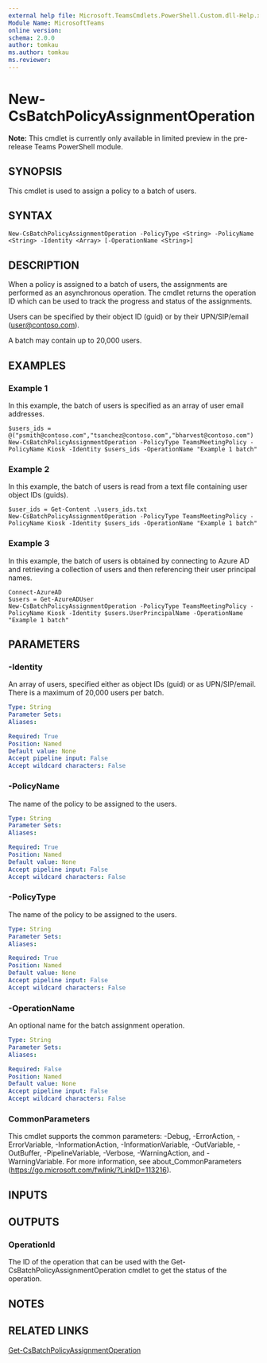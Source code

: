 ```yaml
---
external help file: Microsoft.TeamsCmdlets.PowerShell.Custom.dll-Help.xml
Module Name: MicrosoftTeams
online version:
schema: 2.0.0
author: tomkau
ms.author: tomkau
ms.reviewer:
---
```


# New-CsBatchPolicyAssignmentOperation

**Note:** This cmdlet is currently only available in limited preview in the pre-release Teams PowerShell module.

## SYNOPSIS
This cmdlet is used to assign a policy to a batch of users.

## SYNTAX

```
New-CsBatchPolicyAssignmentOperation -PolicyType <String> -PolicyName <String> -Identity <Array> [-OperationName <String>]
```

## DESCRIPTION
When a policy is assigned to a batch of users, the assignments are performed as an asynchronous operation.  The cmdlet returns the operation ID which can be used to track the progress and status of the assignments.

Users can be specified by their object ID (guid) or by their UPN/SIP/email (user@contoso.com).

A batch may contain up to 20,000 users.

## EXAMPLES

### Example 1
In this example, the batch of users is specified as an array of user email addresses.

```
$users_ids = @("psmith@contoso.com","tsanchez@contoso.com","bharvest@contoso.com")
New-CsBatchPolicyAssignmentOperation -PolicyType TeamsMeetingPolicy -PolicyName Kiosk -Identity $users_ids -OperationName "Example 1 batch"
```

### Example 2
In this example, the batch of users is read from a text file containing user object IDs (guids).

```
$user_ids = Get-Content .\users_ids.txt
New-CsBatchPolicyAssignmentOperation -PolicyType TeamsMeetingPolicy -PolicyName Kiosk -Identity $users_ids -OperationName "Example 1 batch"
```

### Example 3
In this example, the batch of users is obtained by connecting to Azure AD and retrieving a collection of users and then referencing their user principal names.

```
Connect-AzureAD
$users = Get-AzureADUser
New-CsBatchPolicyAssignmentOperation -PolicyType TeamsMeetingPolicy -PolicyName Kiosk -Identity $users.UserPrincipalName -OperationName "Example 1 batch"
```

## PARAMETERS

### -Identity
An array of users, specified either as object IDs (guid) or as UPN/SIP/email.  There is a maximum of 20,000 users per batch.

```yaml
Type: String
Parameter Sets:
Aliases:

Required: True
Position: Named
Default value: None
Accept pipeline input: False
Accept wildcard characters: False
```

### -PolicyName
The name of the policy to be assigned to the users.

```yaml
Type: String
Parameter Sets:
Aliases:

Required: True
Position: Named
Default value: None
Accept pipeline input: False
Accept wildcard characters: False
```

### -PolicyType
The name of the policy to be assigned to the users.

```yaml
Type: String
Parameter Sets:
Aliases:

Required: True
Position: Named
Default value: None
Accept pipeline input: False
Accept wildcard characters: False
```

### -OperationName
An optional name for the batch assignment operation.

```yaml
Type: String
Parameter Sets:
Aliases:

Required: False
Position: Named
Default value: None
Accept pipeline input: False
Accept wildcard characters: False
```

### CommonParameters
This cmdlet supports the common parameters: -Debug, -ErrorAction, -ErrorVariable, -InformationAction, -InformationVariable, -OutVariable, -OutBuffer, -PipelineVariable, -Verbose, -WarningAction, and -WarningVariable.
For more information, see about_CommonParameters (https://go.microsoft.com/fwlink/?LinkID=113216).

## INPUTS

## OUTPUTS

### OperationId
The ID of the operation that can be used with the Get-CsBatchPolicyAssignmentOperation cmdlet to get the status of the operation.

## NOTES

## RELATED LINKS

[Get-CsBatchPolicyAssignmentOperation]()
